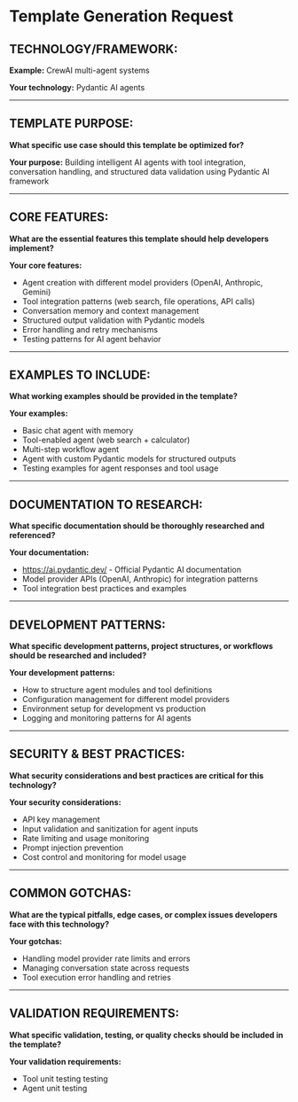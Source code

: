 # Template Generation Request

## TECHNOLOGY/FRAMEWORK:

**Example:** CrewAI multi-agent systems

**Your technology:** Pydantic AI agents

---

## TEMPLATE PURPOSE:

**What specific use case should this template be optimized for?**

**Your purpose:** Building intelligent AI agents with tool integration, conversation handling, and structured data validation using Pydantic AI framework

---

## CORE FEATURES:

**What are the essential features this template should help developers implement?**

**Your core features:**

- Agent creation with different model providers (OpenAI, Anthropic, Gemini)
- Tool integration patterns (web search, file operations, API calls)
- Conversation memory and context management
- Structured output validation with Pydantic models
- Error handling and retry mechanisms
- Testing patterns for AI agent behavior

---

## EXAMPLES TO INCLUDE:

**What working examples should be provided in the template?**

**Your examples:**

- Basic chat agent with memory
- Tool-enabled agent (web search + calculator)
- Multi-step workflow agent
- Agent with custom Pydantic models for structured outputs
- Testing examples for agent responses and tool usage

---

## DOCUMENTATION TO RESEARCH:

**What specific documentation should be thoroughly researched and referenced?**

**Your documentation:**

- https://ai.pydantic.dev/ - Official Pydantic AI documentation
- Model provider APIs (OpenAI, Anthropic) for integration patterns
- Tool integration best practices and examples

---

## DEVELOPMENT PATTERNS:

**What specific development patterns, project structures, or workflows should be researched and included?**

**Your development patterns:**

- How to structure agent modules and tool definitions
- Configuration management for different model providers
- Environment setup for development vs production
- Logging and monitoring patterns for AI agents

---

## SECURITY & BEST PRACTICES:

**What security considerations and best practices are critical for this technology?**

**Your security considerations:**

- API key management
- Input validation and sanitization for agent inputs
- Rate limiting and usage monitoring
- Prompt injection prevention
- Cost control and monitoring for model usage

---

## COMMON GOTCHAS:

**What are the typical pitfalls, edge cases, or complex issues developers face with this technology?**

**Your gotchas:**

- Handling model provider rate limits and errors
- Managing conversation state across requests
- Tool execution error handling and retries

---

## VALIDATION REQUIREMENTS:

**What specific validation, testing, or quality checks should be included in the template?**

**Your validation requirements:**

- Tool unit testing testing
- Agent unit testing
